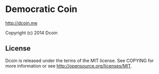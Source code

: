 Democratic Coin
=====================================

http://dcoin.me<br>

Copyright (c) 2014 Dcoin

License
----------------

Dcoin is released under the terms of the MIT license. See COPYING for more information or see http://opensource.org/licenses/MIT.